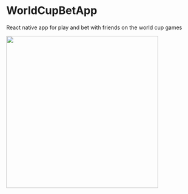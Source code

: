 # WorldCupBetApp 

React native app for play and bet with friends on the world cup games

<img src="world cup bet.gif" width="400">
